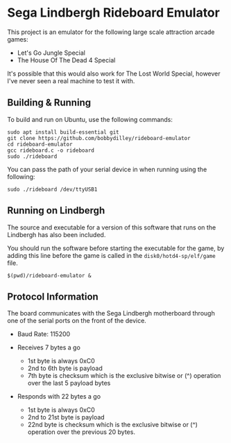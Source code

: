 # Sega Lindbergh Rideboard Emulator

This project is an emulator for the following large scale attraction arcade games:

- Let's Go Jungle Special
- The House Of The Dead 4 Special

It's possible that this would also work for The Lost World Special, however I've never seen a real machine to test it with.

## Building & Running

To build and run on Ubuntu, use the following commands:

```
sudo apt install build-essential git
git clone https://github.com/bobbydilley/rideboard-emulator
cd rideboard-emulator
gcc rideboard.c -o rideboard
sudo ./rideboard
```

You can pass the path of your serial device in when running using the following:

```
sudo ./rideboard /dev/ttyUSB1
```

## Running on Lindbergh

The source and executable for a version of this software that runs on the Lindbergh has also been included.

You should run the software before starting the executable for the game, by adding this line before the game is called in the `disk0/hotd4-sp/elf/game` file.

```
$(pwd)/rideboard-emulator &
```

## Protocol Information

The board communicates with the Sega Lindbergh motherboard through one of the serial ports on the front of the device.

- Baud Rate: 115200

- Receives 7 bytes a go
  - 1st byte is always 0xC0
  - 2nd to 6th byte is payload
  - 7th byte is checksum which is the exclusive bitwise or (^) operation over the last 5 payload bytes
  
- Responds with 22 bytes a go
  - 1st byte is always 0xC0
  - 2nd to 21st byte is payload
  - 22nd byte is checksum which is the exclusive bitwise or (^) operation over the previous 20 bytes.
